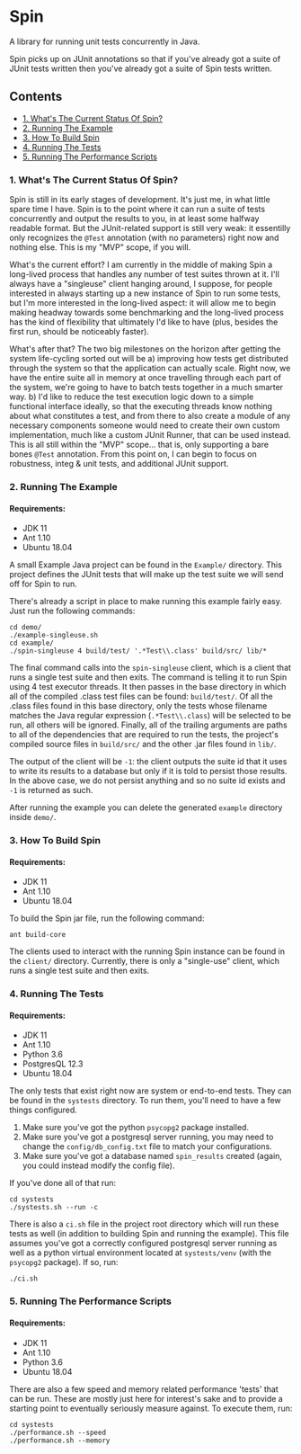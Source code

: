 # Spin

A library for running unit tests concurrently in Java.

Spin picks up on JUnit annotations so that if you've already got a suite of JUnit tests written then you've already got a suite of Spin tests written.

## Contents
* [1. What's The Current Status Of Spin?](#status)
* [2. Running The Example](#example)
* [3. How To Build Spin](#build)
* [4. Running The Tests](#tests)
* [5. Running The Performance Scripts](#perf)

### <a name="status">1. What's The Current Status Of Spin?</a>
Spin is still in its early stages of development. It's just me, in what little spare time I have. Spin is to the point where it can run a suite of tests concurrently and output the results to you, in at least some halfway readable format. But the JUnit-related support is still very weak: it essentilly only recognizes the `@Test` annotation (with no parameters) right now and nothing else. This is my "MVP" scope, if you will.

What's the current effort? I am currently in the middle of making Spin a long-lived process that handles any number of test suites thrown at it. I'll always have a "singleuse" client hanging around, I suppose, for people interested in always starting up a new instance of Spin to run some tests, but I'm more interested in the long-lived aspect: it will allow me to begin making headway towards some benchmarking and the long-lived process has the kind of flexibility that ultimately I'd like to have (plus, besides the first run, should be noticeably faster).

What's after that? The two big milestones on the horizon after getting the system life-cycling sorted out will be a) improving how tests get distributed through the system so that the application can actually scale. Right now, we have the entire suite all in memory at once travelling through each part of the system, we're going to have to batch tests together in a much smarter way. b) I'd like to reduce the test execution logic down to a simple functional interface ideally, so that the executing threads know nothing about what constitutes a test, and from there to also create a module of any necessary components someone would need to create their own custom implementation, much like a custom JUnit Runner, that can be used instead. This is all still within the "MVP" scope... that is, only supporting a bare bones `@Test` annotation. From this point on, I can begin to focus on robustness, integ & unit tests, and additional JUnit support.

### <a name="example">2. Running The Example</a>

#### Requirements:
- JDK 11
- Ant 1.10
- Ubuntu 18.04

A small Example Java project can be found in the `Example/` directory. This project defines the JUnit tests that will make up the test suite we will send off for Spin to run.

There's already a script in place to make running this example fairly easy. Just run the following commands:
```shell script
cd demo/
./example-singleuse.sh
cd example/
./spin-singleuse 4 build/test/ '.*Test\\.class' build/src/ lib/*
```
The final command calls into the `spin-singleuse` client, which is a client that runs a single test suite and then exits. The command is telling it to run Spin using 4 test executor threads. It then passes in the base directory in which all of the compiled .class test files can be found: `build/test/`. Of all the .class files found in this base directory, only the tests whose filename matches the Java regular expression (`.*Test\\.class`) will be selected to be run, all others will be ignored. Finally, all of the trailing arguments are paths to all of the dependencies that are required to run the tests, the project's compiled source files in `build/src/` and the other .jar files found in `lib/`.

The output of the client will be `-1`: the client outputs the suite id that it uses to write its results to a database but only if it is told to persist those results. In the above case, we do not persist anything and so no suite id exists and `-1` is returned as such.

After running the example you can delete the generated `example` directory inside `demo/`.

### <a name="build">3. How To Build Spin</a>

#### Requirements:
- JDK 11
- Ant 1.10
- Ubuntu 18.04

To build the Spin jar file, run the following command:
```shell script
ant build-core
```

The clients used to interact with the running Spin instance can be found in the `client/` directory. Currently, there is only a "single-use" client, which runs a single test suite and then exits.

### <a name="tests">4. Running The Tests</a>

#### Requirements:
- JDK 11
- Ant 1.10
- Python 3.6
- PostgresQL 12.3
- Ubuntu 18.04

The only tests that exist right now are system or end-to-end tests. They can be found in the `systests` directory. To run them, you'll need to have a few things configured.

1. Make sure you've got the python `psycopg2` package installed.
2. Make sure you've got a postgresql server running, you may need to change the `config/db_config.txt` file to match your configurations.
3. Make sure you've got a database named `spin_results` created (again, you could instead modify the config file).

If you've done all of that run:
```shell script
cd systests
./systests.sh --run -c
```

There is also a `ci.sh` file in the project root directory which will run these tests as well (in addition to building Spin and running the example). This file assumes you've got a correctly configured postgresql server running as well as a python virtual environment located at `systests/venv` (with the `psycopg2` package). If so, run:
```shell script
./ci.sh
```

### <a name="perf">5. Running The Performance Scripts</a>

#### Requirements:
- JDK 11
- Ant 1.10
- Python 3.6
- Ubuntu 18.04

There are also a few speed and memory related performance 'tests' that can be run. These are mostly just here for interest's sake and to provide a starting point to eventually seriously measure against. To execute them, run:
```shell script
cd systests
./performance.sh --speed
./performance.sh --memory
```
